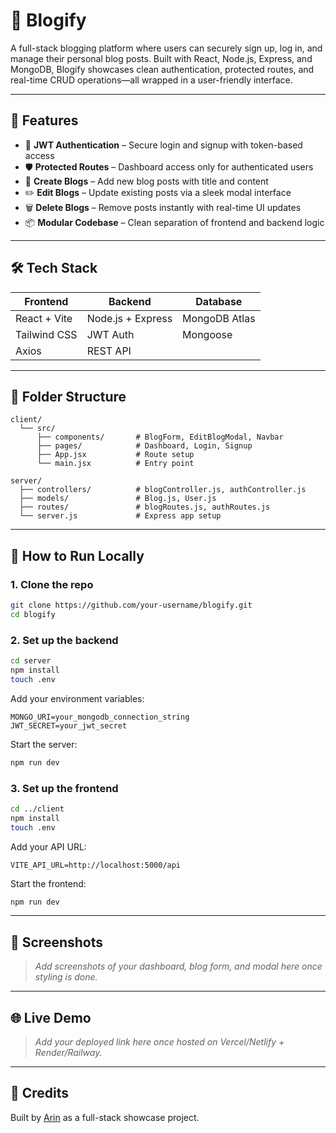 # 📝 Blogify

A full-stack blogging platform where users can securely sign up, log in, and manage their personal blog posts. Built with React, Node.js, Express, and MongoDB, Blogify showcases clean authentication, protected routes, and real-time CRUD operations—all wrapped in a user-friendly interface.

---

## 🚀 Features

- 🔐 **JWT Authentication** – Secure login and signup with token-based access
- 🛡️ **Protected Routes** – Dashboard access only for authenticated users
- 📝 **Create Blogs** – Add new blog posts with title and content
- ✏️ **Edit Blogs** – Update existing posts via a sleek modal interface
- 🗑️ **Delete Blogs** – Remove posts instantly with real-time UI updates
- 📦 **Modular Codebase** – Clean separation of frontend and backend logic

---

## 🛠️ Tech Stack

| Frontend        | Backend         | Database  |
|----------------|-----------------|-----------|
| React + Vite   | Node.js + Express | MongoDB Atlas |
| Tailwind CSS   | JWT Auth        | Mongoose  |
| Axios          | REST API        |           |

---

## 📁 Folder Structure

```
client/
  └── src/
      ├── components/       # BlogForm, EditBlogModal, Navbar
      ├── pages/            # Dashboard, Login, Signup
      ├── App.jsx           # Route setup
      └── main.jsx          # Entry point

server/
  ├── controllers/          # blogController.js, authController.js
  ├── models/               # Blog.js, User.js
  ├── routes/               # blogRoutes.js, authRoutes.js
  └── server.js             # Express app setup
```

---

## 🧪 How to Run Locally

### 1. Clone the repo

```bash
git clone https://github.com/your-username/blogify.git
cd blogify
```

### 2. Set up the backend

```bash
cd server
npm install
touch .env
```

Add your environment variables:

```
MONGO_URI=your_mongodb_connection_string
JWT_SECRET=your_jwt_secret
```

Start the server:

```bash
npm run dev
```

### 3. Set up the frontend

```bash
cd ../client
npm install
touch .env
```

Add your API URL:

```
VITE_API_URL=http://localhost:5000/api
```

Start the frontend:

```bash
npm run dev
```

---

## 📸 Screenshots

> _Add screenshots of your dashboard, blog form, and modal here once styling is done._

---

## 🌐 Live Demo

> _Add your deployed link here once hosted on Vercel/Netlify + Render/Railway._

---

## 🙌 Credits

Built by [Arin](https://github.com/your-username) as a full-stack showcase project.
